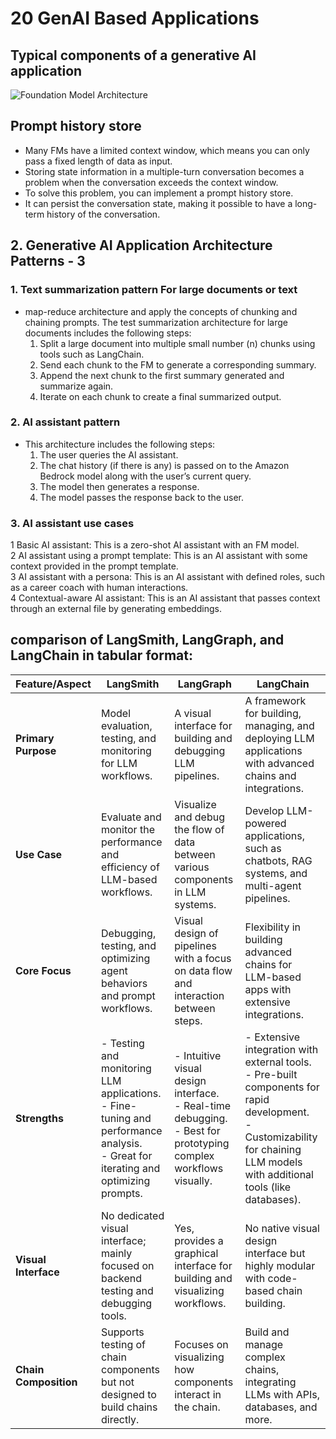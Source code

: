 
# 20 GenAI Based Applications

##  Typical components of a generative AI application

![Foundation Model Architecture](https://render.skillbuilder.aws/cds/4fdd8f7e-99d9-4ac7-b5e4-f3967537eb64/assets/FoundationModelCircle_NOPROCESS_.png)

## Prompt history store
- Many FMs have a limited context window, which means you can only pass a fixed length of data as input.
- Storing state information in a multiple-turn conversation becomes a problem when the conversation exceeds the context window.
- To solve this problem, you can implement a prompt history store.
- It can persist the conversation state, making it possible to have a long-term history of the conversation.

## 2. Generative AI Application Architecture Patterns - 3 
### 1. Text summarization pattern For large documents or text
- map-reduce architecture and apply the concepts of chunking and chaining prompts.  The test summarization architecture for large documents includes the following steps:  
  1. Split a large document into multiple small number (n) chunks using tools such as LangChain.  
  2. Send each chunk to the FM to generate a corresponding summary.  
  3. Append the next chunk to the first summary generated and summarize again.  
  4. Iterate on each chunk to create a final summarized output.  
### 2. AI assistant pattern
- This architecture includes the following steps:
  1. The user queries the AI assistant.  
  2. The chat history (if there is any) is passed on to the Amazon Bedrock model along with the user’s current query.    
  3. The model then generates a response.     
  4. The model passes the response back to the user.  
### 3. AI assistant use cases
  1 Basic AI assistant: This is a zero-shot AI assistant with an FM model.  
  2 AI assistant using a prompt template: This is an AI assistant with some context provided in the prompt template.  
  3 AI assistant with a persona: This is an AI assistant with defined roles, such as a career coach with human interactions.  
  4 Contextual-aware AI assistant: This is an AI assistant that passes context through an external file by generating embeddings.  



## comparison of **LangSmith**, **LangGraph**, and **LangChain** in tabular format:

| **Feature/Aspect**         | **LangSmith**                                    | **LangGraph**                                 | **LangChain**                                 |
|----------------------------|--------------------------------------------------|-----------------------------------------------|-----------------------------------------------|
| **Primary Purpose**         | Model evaluation, testing, and monitoring for LLM workflows. | A visual interface for building and debugging LLM pipelines. | A framework for building, managing, and deploying LLM applications with advanced chains and integrations. |
| **Use Case**                | Evaluate and monitor the performance and efficiency of LLM-based workflows. | Visualize and debug the flow of data between various components in LLM systems. | Develop LLM-powered applications, such as chatbots, RAG systems, and multi-agent pipelines. |
| **Core Focus**              | Debugging, testing, and optimizing agent behaviors and prompt workflows. | Visual design of pipelines with a focus on data flow and interaction between steps. | Flexibility in building advanced chains for LLM-based apps with extensive integrations. |
| **Strengths**               | - Testing and monitoring LLM applications. <br> - Fine-tuning and performance analysis.<br> - Great for iterating and optimizing prompts. | - Intuitive visual design interface.<br> - Real-time debugging.<br> - Best for prototyping complex workflows visually. | - Extensive integration with external tools.<br> - Pre-built components for rapid development.<br> - Customizability for chaining LLM models with additional tools (like databases). |
| **Visual Interface**        | No dedicated visual interface; mainly focused on backend testing and debugging tools. | Yes, provides a graphical interface for building and visualizing workflows. | No native visual design interface but highly modular with code-based chain building. |
| **Chain Composition**       | Supports testing of chain components but not designed to build chains directly. | Focuses on visualizing how components interact in the chain. | Build and manage complex chains, integrating LLMs with APIs, databases, and more. |
